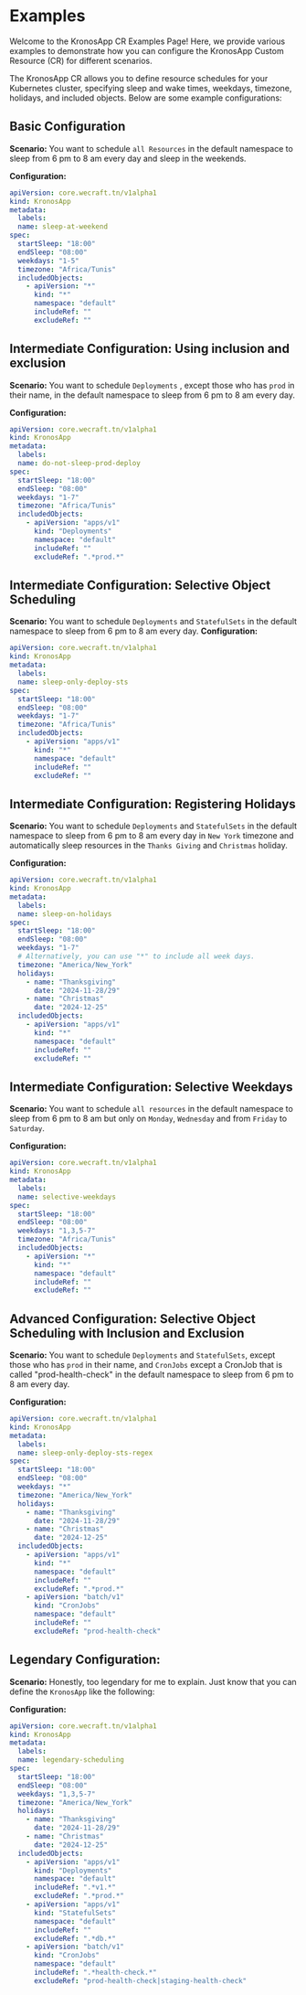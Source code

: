 # Examples
Welcome to the KronosApp CR Examples Page! Here, we provide various examples to demonstrate how you can configure the KronosApp Custom Resource (CR) for different scenarios. 

The KronosApp CR allows you to define resource schedules for your Kubernetes cluster, specifying sleep and wake times, weekdays, timezone, holidays, and included objects. Below are some example configurations:

## Basic Configuration
**Scenario:** You want to schedule `all Resources` in the default namespace to sleep from 6 pm to 8 am every day and sleep in the weekends.

**Configuration:**
```yaml
apiVersion: core.wecraft.tn/v1alpha1
kind: KronosApp
metadata:
  labels:
  name: sleep-at-weekend
spec:
  startSleep: "18:00"
  endSleep: "08:00"
  weekdays: "1-5"
  timezone: "Africa/Tunis"
  includedObjects: 
    - apiVersion: "*"
      kind: "*"
      namespace: "default"
      includeRef: ""
      excludeRef: ""
```

## Intermediate Configuration: Using inclusion and exclusion
**Scenario:** You want to schedule `Deployments` , except those who has `prod` in their name, in the default namespace to sleep from 6 pm to 8 am every day.

**Configuration:**
```yaml
apiVersion: core.wecraft.tn/v1alpha1
kind: KronosApp
metadata:
  labels:
  name: do-not-sleep-prod-deploy
spec:
  startSleep: "18:00"
  endSleep: "08:00"
  weekdays: "1-7"
  timezone: "Africa/Tunis"
  includedObjects: 
    - apiVersion: "apps/v1"
      kind: "Deployments"
      namespace: "default"
      includeRef: ""
      excludeRef: ".*prod.*"
```

## Intermediate Configuration: Selective Object Scheduling
**Scenario:** You want to schedule `Deployments` and `StatefulSets` in the default namespace to sleep from 6 pm to 8 am every day.
**Configuration:**
```yaml
apiVersion: core.wecraft.tn/v1alpha1
kind: KronosApp
metadata:
  labels:
  name: sleep-only-deploy-sts
spec:
  startSleep: "18:00"
  endSleep: "08:00"
  weekdays: "1-7"
  timezone: "Africa/Tunis"
  includedObjects: 
    - apiVersion: "apps/v1"
      kind: "*"
      namespace: "default"
      includeRef: ""
      excludeRef: ""
```
## Intermediate Configuration: Registering Holidays
**Scenario:** You want to schedule `Deployments` and `StatefulSets` in the default namespace to sleep from 6 pm to 8 am every day in `New York` timezone and automatically sleep resources in the `Thanks Giving` and `Christmas` holiday.

**Configuration:**
```yaml
apiVersion: core.wecraft.tn/v1alpha1
kind: KronosApp
metadata:
  labels:
  name: sleep-on-holidays
spec:
  startSleep: "18:00"
  endSleep: "08:00"
  weekdays: "1-7"
  # Alternatively, you can use "*" to include all week days.
  timezone: "America/New_York"
  holidays:
    - name: "Thanksgiving"
      date: "2024-11-28/29"
    - name: "Christmas"
      date: "2024-12-25"
  includedObjects: 
    - apiVersion: "apps/v1"
      kind: "*"
      namespace: "default"
      includeRef: ""
      excludeRef: ""
```

## Intermediate Configuration: Selective Weekdays
**Scenario:** You want to schedule `all resources` in the default namespace to sleep from 6 pm to 8 am but only on `Monday`, `Wednesday` and from `Friday` to `Saturday`.

**Configuration:**
```yaml
apiVersion: core.wecraft.tn/v1alpha1
kind: KronosApp
metadata:
  labels:
  name: selective-weekdays
spec:
  startSleep: "18:00"
  endSleep: "08:00"
  weekdays: "1,3,5-7"
  timezone: "Africa/Tunis"
  includedObjects: 
    - apiVersion: "*"
      kind: "*"
      namespace: "default"
      includeRef: ""
      excludeRef: ""
```

## Advanced Configuration: Selective Object Scheduling with Inclusion and Exclusion
**Scenario:** You want to schedule `Deployments` and `StatefulSets`, except those who has `prod` in their name, and `CronJobs` except a CronJob that is called "prod-health-check" in the default namespace to sleep from 6 pm to 8 am every day.

**Configuration:**
```yaml
apiVersion: core.wecraft.tn/v1alpha1
kind: KronosApp
metadata:
  labels:
  name: sleep-only-deploy-sts-regex
spec:
  startSleep: "18:00"
  endSleep: "08:00"
  weekdays: "*"
  timezone: "America/New_York"
  holidays:
    - name: "Thanksgiving"
      date: "2024-11-28/29"
    - name: "Christmas"
      date: "2024-12-25"
  includedObjects: 
    - apiVersion: "apps/v1"
      kind: "*"
      namespace: "default"
      includeRef: ""
      excludeRef: ".*prod.*"
    - apiVersion: "batch/v1"
      kind: "CronJobs"
      namespace: "default"
      includeRef: ""
      excludeRef: "prod-health-check"
```

## Legendary Configuration: 
**Scenario:** Honestly, too legendary for me to explain. Just know that you can define the `KronosApp` like the following:

**Configuration:**
```yaml
apiVersion: core.wecraft.tn/v1alpha1
kind: KronosApp
metadata:
  labels:
  name: legendary-scheduling
spec:
  startSleep: "18:00"
  endSleep: "08:00"
  weekdays: "1,3,5-7"
  timezone: "America/New_York"
  holidays:
    - name: "Thanksgiving"
      date: "2024-11-28/29"
    - name: "Christmas"
      date: "2024-12-25"
  includedObjects: 
    - apiVersion: "apps/v1"
      kind: "Deployments"
      namespace: "default"
      includeRef: ".*v1.*"
      excludeRef: ".*prod.*"
    - apiVersion: "apps/v1"
      kind: "StatefulSets"
      namespace: "default"
      includeRef: ""
      excludeRef: ".*db.*"
    - apiVersion: "batch/v1"
      kind: "CronJobs"
      namespace: "default"
      includeRef: ".*health-check.*"
      excludeRef: "prod-health-check|staging-health-check"
```